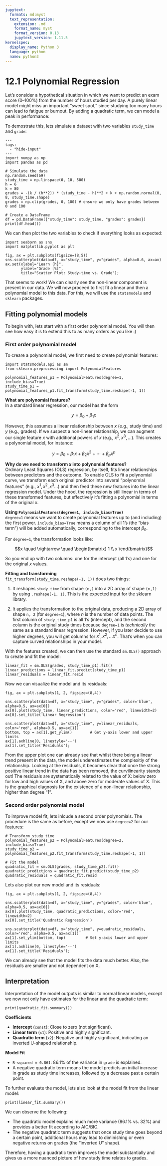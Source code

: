 ```yaml
---
jupytext:
  formats: md:myst
  text_representation:
    extension: .md
    format_name: myst
    format_version: 0.13
    jupytext_version: 1.11.5
kernelspec:
  display_name: Python 3
  language: python
  name: python3
---
```


# 12.1 Polynomial Regression

Let’s consider a hypothetical situation in which we want to predict an exam score  (0–100%) from the number of hours studied per day. A purely linear model might miss an important “sweet spot,” since studying too many hours can lead to fatigue or burnout. By adding a quadratic term, we can model a peak in performance:

To demostrate this, lets simulate a dataset with two variables `study_time` and `grade`:

```{code-cell} ipython3
---
tags:
  - "hide-input"
---
import numpy as np
import pandas as pd

# Simulate the data
np.random.seed(69)
study_time = np.linspace(0, 10, 500)
h = 6
k = 80
grades = -(k / (h**2)) * (study_time - h)**2 + k + np.random.normal(0, 8, study_time.shape)
grades = np.clip(grades, 0, 100) # ensure we only have grades between 0 and 100

# Create a DataFrame
df = pd.DataFrame({"study_time": study_time, "grades": grades})
print(df.head())
```

We can then plot the two variables to check if everything looks as expected:

```{code-cell}
import seaborn as sns
import matplotlib.pyplot as plt

fig, ax = plt.subplots(figsize=(8,5))
sns.scatterplot(data=df, x="study_time", y="grades", alpha=0.6, ax=ax)
ax.set(xlabel="Learn [h]",
       ylabel="Grade [%]",
       title="Scatter Plot: Study-time vs. Grade");
```

That seems to work! We can clearly see the non-linear component is present in our data. We will now proceed to first fit a linear and then a polynomial model to this data. For this, we will use the `statsmodels` and `sklearn` packages.


## Fitting polynomial models

To begin with, lets start with a first order polynomial model. You will then see how easy it is to extend this to as many orders as you like :)

### First order polynomial model

To creare a polynomial model, we first need to create polynomial features:

```{code-cell}
import statsmodels.api as sm
from sklearn.preprocessing import PolynomialFeatures

polynomial_features_p1 = PolynomialFeatures(degree=1, include_bias=True)
study_time_p1 = polynomial_features_p1.fit_transform(study_time.reshape(-1, 1))
```

**What are polynomial features?**  
In a standard linear regression, our model has the form  

$$y = \beta_0 + \beta_1 x $$
 
However, this assumes a linear relationship between $x$ (e.g., study time) and $y$ (e.g., grades). If we suspect a non-linear relationship, we can augment our single feature $x$ with additional powers of $x$ (e.g., $x^2, x^3, \dots$). This creates a polynomial model, for instance:  
 
$$y = \beta_0 + \beta_1 x + \beta_2 x^2 + \cdots + \beta_p x^p$$

**Why do we need to transform $x$ into polynomial features?**  
Ordinary Least Squares (OLS) regression, by itself, fits linear relationships between predictors and the outcome. To enable OLS to fit a polynomial curve, we transform each original predictor into several “polynomial features” (e.g., $x^1, x^2, x^3 \ldots$) and then feed these new features into the linear regression model. Under the hood, the regression is still linear in terms of these transformed features, but effectively it’s fitting a polynomial in terms of the original $x$.

**Using `PolynomialFeatures(degree=1, include_bias=True)`**  
`degree=1` means we want to create polynomial features up to (and including) the first power. `include_bias=True` means a column of all 1’s (the “bias term”) will be added automatically, corresponding to the intercept $\beta_0$.  

For `degree=1`, the transformation looks like:  
   
$$x \quad \rightarrow \quad \begin{bmatrix} 1 \\ x \end{bmatrix}$$

So you end up with two columns: one for the intercept (all 1’s) and one for the original $x$ values.

**Fitting and transforming**  
`fit_transform(study_time.reshape(-1, 1))` does two things:
  
1. It reshapes `study_time` from shape `(n,)` into a 2D array of shape `(n,1)` by using `.reshape(-1, 1)`. This is the expected input for the sklearn library.

2. It applies the transformation to the original data, producing a 2D array of shape `n, 2` (for `degree=1`), where $n$ is the number of data points. The first column of `study_time_p1` is all 1’s (intercept), and the second column is the original study times because `degree=1` is *technically* the same as a standard linear regression. However, if you later decide to use higher degrees, you will get columns for $x^1,x^2, \dots x^n$. That’s when you can capture curved relationships in your model.

With the features created, we can then use the standard `sm.OLS()` approach to create and fit the model:

```{code-cell}
linear_fit = sm.OLS(grades, study_time_p1).fit()
linear_predictions = linear_fit.predict(study_time_p1)
linear_residuals = linear_fit.resid
```

Now we can visualize the model and its residuals:

```{code-cell}
fig, ax = plt.subplots(1, 2, figsize=(8,4))

sns.scatterplot(data=df, x="study_time", y="grades", color='blue', alpha=0.5, ax=ax[0])
ax[0].plot(study_time, linear_predictions, color='red', linewidth=2)
ax[0].set_title('Linear Regression')

sns.scatterplot(data=df, x="study_time", y=linear_residuals, color='red', alpha=0.5, ax=ax[1])
bottom, top = ax[1].get_ylim()        # Get y-axis lower and upper limits
ax[1].axhline(0, linestyle='--')
ax[1].set_title('Residuals');
```

From the upper plot one can already see that whilst there being a linear trend present in the data, the model underestimates the complexitiy of the relationship. Looking at the residuals, it becomes clear that once the strong positive linear trend in the data has been removed, the curvilinearity stands out! The residuals are systematically related to the value of X: below zero for low and high values of X, and above zero for moderate values of X. This is the graphical diagnosis for the existence of a non-linear relationship, higher than degree “1”.

### Second order polynomial model

To improve model fit, lets inlcude a second order polynomials. The procedure is the same as before, except we now use `degree=2` for our features:

```{code-cell}
# Transform study_time
polynomial_features_p2 = PolynomialFeatures(degree=2, include_bias=True)
study_time_p2 = polynomial_features_p2.fit_transform(study_time.reshape(-1, 1))

# Fit the model
quadratic_fit = sm.OLS(grades, study_time_p2).fit()
quadratic_predictions = quadratic_fit.predict(study_time_p2)
quadratic_residuals = quadratic_fit.resid
```

Lets also plot our new model and its residuals:

```{code-cell}
fig, ax = plt.subplots(1, 2, figsize=(8,4))

sns.scatterplot(data=df, x="study_time", y="grades", color='blue', alpha=0.5, ax=ax[0])
ax[0].plot(study_time, quadratic_predictions, color='red', linewidth=2)
ax[0].set_title('Quadratic Regression')

sns.scatterplot(data=df, x="study_time", y=quadratic_residuals, color='red', alpha=0.5, ax=ax[1])
ax[1].set_ylim(bottom, top)         # Set y-axis lower and upper limits
ax[1].axhline(0, linestyle='--')
ax[1].set_title('Residuals');
```
We can already see that the model fits the data much better. Also, the residuals are smaller and not dependent on X.


## Interpretation

Interpretation of the model outputs is similar to normal linear models, except we now not only have estimates for the linear and the quadratic term:

```{code-cell}
print(quadratic_fit.summary())
```

**Coefficients**
- **Intercept** (`const`): Close to zero (not significant).
- **Linear term** (`x1`): Positive and highly significant.
- **Quadratic term** (`x2`): Negative and highly significant, indicating an inverted U-shaped relationship.

**Model Fit**
- `R-squared = 0.861`: 86.1% of the variance in `grade` is explained.
- A negative quadratic term means the model predicts an initial increase in grade as study time increases, followed by a decrease past a certain point.

To further evaluate the model, lets also look at the model fit from the linear model:

```{code-cell}
print(linear_fit.summary())
```

We can observe the following:

- The quadratic model explains much more variance (86.1% vs. 32%) and provides a better fit according to AIC/BIC.
- The negative quadratic term suggests that once study time goes beyond a certain point, additional hours may lead to diminishing or even negative returns on grades (the “inverted U” shape).

Therefore, having a quadratic term improves the model substantially and gives us a more nuanced picture of how study time relates to grades.